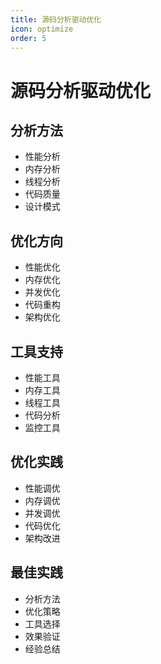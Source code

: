 ```yaml
---
title: 源码分析驱动优化
icon: optimize
order: 5
---
```


# 源码分析驱动优化

## 分析方法
- 性能分析
- 内存分析
- 线程分析
- 代码质量
- 设计模式

## 优化方向
- 性能优化
- 内存优化
- 并发优化
- 代码重构
- 架构优化

## 工具支持
- 性能工具
- 内存工具
- 线程工具
- 代码分析
- 监控工具

## 优化实践
- 性能调优
- 内存调优
- 并发调优
- 代码优化
- 架构改进

## 最佳实践
- 分析方法
- 优化策略
- 工具选择
- 效果验证
- 经验总结
